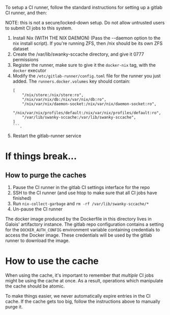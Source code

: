 To setup a CI runner, follow the standard instructions for setting up a gitlab CI runner, and then:

NOTE: this is not a secure/locked-down setup. Do not allow untrusted users to submit CI jobs to this system.

1. Install Nix (WITH THE NIX DAEMON) (Pass the --daemon option to the nix install script). If you're running ZFS, then /nix should be its own ZFS dataset
2. Create the /var/lib/swanky-sccache directory, and give it 0777 permissions
3. Register the runner, make sure to give it the `docker-nix` tag, with the `docker` executor
4. Modify the `/etc/gitlab-runner/config.toml` file for the runner you just added. The `runners.docker.volumes` key should contain:
    ```
    [
        "/nix/store:/nix/store:ro",
        "/nix/var/nix/db:/nix/var/nix/db:ro",
        "/nix/var/nix/daemon-socket:/nix/var/nix/daemon-socket:ro",
        "/nix/var/nix/profiles/default:/nix/var/nix/profiles/default:ro",
        "/var/lib/swanky-sccache:/var/lib/swanky-sccache",
    ]
    ```.
5. Restart the gitlab-runner service

# If things break...
## How to purge the caches
1. Pause the CI runner in the gitlab CI settings interface for the repo
2. SSH to the CI runner (and use htop to make sure that all CI jobs have finished)
3. Run `nix-collect-garbage` and `rm -rf /var/lib/swanky-sccache/*`
4. Un-pause the CI runner

The docker image produced by the Dockerfile in this directory lives in Galois' artifactory instance.
The gitlab repo configuration contains a setting for the `DOCKER_AUTH_CONFIG` environment variable
containing credentials to access the Docker image. These credentials will be used by the gitlab
runner to download the image.


# How to use the cache
When using the cache, it's important to remember that _multiple_ CI jobs might be using the cache at once.
As a result, operations which manipulate the cache should be atomic.

To make things easier, we never automatically expire entries in the CI cache.
If the cache gets too big, follow the instructions above to manually purge it.
